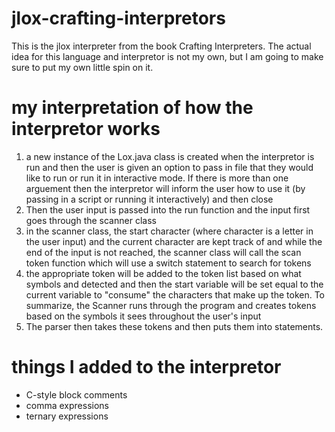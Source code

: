 # jlox-crafting-interpretors
This is the jlox interpreter from the book Crafting Interpreters. The actual idea for this language and interpretor is not my own, but I am going to make sure to put my own little spin on it.
# my interpretation of how the interpretor works
1. a new instance of the Lox.java class is created when the interpretor is run and then the user is given an option to pass in file that they would like to run or run it in interactive mode. If there is more than one arguement then the interpretor will inform the user how to use it (by passing in a script or running it interactively) and then close
2. Then the user input is passed into the run function and the input first goes through the scanner class
3. in the scanner class, the start character (where character is a letter in the user input) and the current character are kept track of and while the end of the input is not reached, the scanner class will call the scan token function which will use a switch statement to search for tokens
4. the appropriate token will be added to the token list based on what symbols and detected and then the start variable will be set equal to the current variable to "consume" the characters that make up the token. To summarize, the Scanner runs through the program and creates tokens based on the symbols it sees throughout the user's input
5. The parser then takes these tokens and then puts them into statements.

# things I added to the interpretor
* C-style block comments
* comma expressions
* ternary expressions
